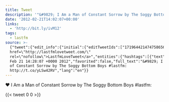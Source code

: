 ```yaml
---
title: Tweet
description: '"&#9829; I Am a Man of Constant Sorrow by The Soggy Bottom Boys #lastfm: "'
date: '2012-02-21T14:02:07+00:00'
links:
  - 'http://bit.ly/ivM12'
tags:
  - lastfm
source: >-
  {"tweet":{"edit_info":{"initial":{"editTweetIds":["171964421474758656"],"editableUntil":"2012-02-21T15:28:07.681Z","editsRemaining":"5","isEditEligible":true}},"retweeted":false,"source":"<a
  href=\"http://lastfmlovetweet.com/\"
  rel=\"nofollow\">LastfmLoveTweet</a>","entities":{"hashtags":[{"text":"lastfm","indices":["63","70"]}],"symbols":[],"user_mentions":[],"urls":[{"url":"http://t.co/yLSw42RV","expanded_url":"http://bit.ly/ivM12","display_url":"bit.ly/ivM12","indices":["72","92"]}]},"display_text_range":["0","92"],"favorite_count":"0","id_str":"171964421474758656","truncated":false,"retweet_count":"0","id":"171964421474758656","possibly_sensitive":false,"created_at":"Tue
  Feb 21 14:28:07 +0000 2012","favorited":false,"full_text":"&#9829; I Am a Man
  of Constant Sorrow by The Soggy Bottom Boys #lastfm:
  http://t.co/yLSw42RV","lang":"en"}}
---
```

&#9829; I Am a Man of Constant Sorrow by The Soggy Bottom Boys #lastfm: 
    
{{< tweet 0 0 >}}
    
